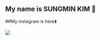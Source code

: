 ## My name is SUNGMIN KIM 👋
##My instagram is here⬇️

<a href="https://www.instagram.com/so_ssmk/"><img src="https://img.shields.io/badge/INSTAGRAM-FF0069?style=flat-square&logo=Instagram&logoColor=white&link="/>



<!--
**sossmk/sossmk** is a ✨ _special_ ✨ repository because its `README.md` (this file) appears on your GitHub profile.

Here are some ideas to get you started:

- 🔭 I’m currently working on ...
- 🌱 I’m currently learning ...
- 👯 I’m looking to collaborate on ...
- 🤔 I’m looking for help with ...
- 💬 Ask me about ...
- 📫 How to reach me: ...
- 😄 Pronouns: ...
- ⚡ Fun fact: ...
-->
